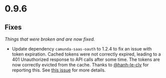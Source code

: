 # 0.9.6

## Fixes

_Things that were broken and are now fixed._

-   Update dependency `camunda-saas-oauth` to 1.2.4 to fix an issue with token expiration. Cached tokens were not correctly expired, leading to a 401 Unauthorized response to API calls after some time. The tokens are now correctly evicted from the cache. Thanks to [@hanh-le-clv](https://github.com/hanh-le-clv) for reporting this. See [this issue](https://github.com/camunda-community-hub/camunda-8-sdk-node-js/issues/7) for more details.